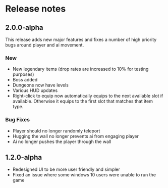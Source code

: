 # Release notes

## 2.0.0-alpha

This release adds new major features and fixes a number of high priority bugs around player and ai movement.

### New

* New legendary items (drop rates are increased to 10% for testing purposes)
* Boss added
* Dungeons now have levels
* Various HUD updates
* Right-click to equip now automatically equips to the next available slot if available. Otherwise it equips to the first slot that matches that item type.

### Bug Fixes

* Player should no longer randomly teleport
* Hugging the wall no longer prevents ai from engaging player
* Ai no longer pushes the player through the wall

## 1.2.0-alpha

* Redesigned UI to be more user friendly and simpler
* Fixed an issue where some windows 10 users were unable to run the game
